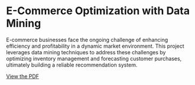 # E-Commerce Optimization with Data Mining

E-commerce businesses face the ongoing challenge of enhancing efficiency and profitability in a dynamic market environment. This project leverages data mining techniques to address these challenges by optimizing inventory management and forecasting customer purchases, ultimately building a reliable recommendation system.

[View the PDF](https://github.com/gjairath/optimizing_ecommerce/main/gjairath_optimizing_ecommerce.pdf)
